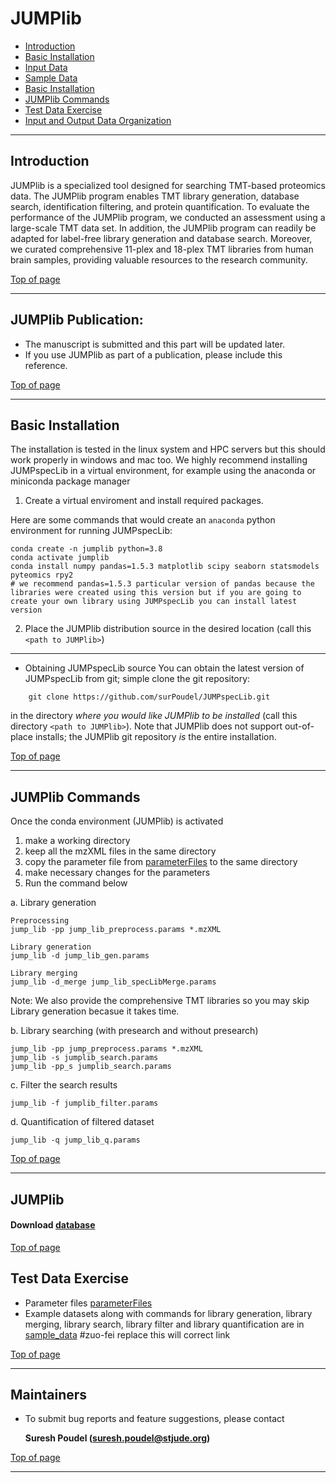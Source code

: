 # JUMPlib #

 * [Introduction](#introduction)
 * [Basic Installation](#basic-installation)
 * [Input Data](#input-data)
 * [Sample Data](#sample-data)
 * [Basic Installation](#basic-installation)
 * [JUMPlib Commands](#jumplib-commands)
 * [Test Data Exercise](#test-data-exercise)
 * [Input and Output Data Organization ](#input-and-output-data-organization)

---

## Introduction ##

JUMPlib is a specialized tool designed for searching TMT-based proteomics data. The JUMPlib program enables TMT library generation, database search, identification filtering, and protein quantification. To evaluate the performance of the JUMPlib program, we conducted an assessment using a large-scale TMT data set. In addition, the JUMPlib program can readily be adapted for label-free library generation and database search. Moreover, we curated comprehensive 11-plex and 18-plex TMT libraries from human brain samples, providing valuable resources to the research community.


[Top of page](#JUMPlib)

----
## JUMPlib Publication:
  * The manuscript is submitted and this part will be updated later.
  * If you use JUMPlib as part of a publication, please include this reference.

[Top of page](#JUMPlib)

---

## Basic Installation ##
The installation is tested in the linux system and HPC servers but this should work properly in windows and mac too. We highly recommend installing JUMPspecLib in a virtual environment, for example using the anaconda or miniconda package manager
1. Create a virtual enviroment and install required packages.

Here are some commands that would create an `anaconda` python environment for
running JUMPspecLib:

```
conda create -n jumplib python=3.8
conda activate jumplib
conda install numpy pandas=1.5.3 matplotlib scipy seaborn statsmodels pyteomics rpy2
# we recommend pandas=1.5.3 particular version of pandas because the libraries were created using this version but if you are going to create your own library using JUMPspecLib you can install latest version

```

2. Place the JUMPlib distribution source in the desired location (call
this `<path to JUMPlib>`)


----

  * Obtaining JUMPspecLib source 
You can obtain the latest version of JUMPspecLib from git; simple clone the
git repository:

```
    git clone https://github.com/surPoudel/JUMPspecLib.git
```

in the directory _where you would like JUMPlib to be installed_ (call this directory `<path to JUMPlib>`).  Note
that JUMPlib does not support out-of-place installs; the JUMPlib git
repository _is_ the entire installation.  

[Top of page](#JUMPlib)

----

## JUMPlib Commands ##

Once the conda environment (JUMPlib) is activated

1. make a working directory
2. keep all the mzXML files in the same directory
3. copy the parameter file from [parameterFiles](./parameterFiles) to the same directory
4. make necessary changes for the parameters 
5. Run the command below

a. Library generation
```
Preprocessing 
jump_lib -pp jump_lib_preprocess.params *.mzXML 

Library generation
jump_lib -d jump_lib_gen.params

Library merging
jump_lib -d_merge jump_lib_specLibMerge.params
```
Note: We also provide the comprehensive TMT libraries so you may skip Library generation becasue it takes time.

b. Library searching (with presearch and without presearch)
```
jump_lib -pp jump_preprocess.params *.mzXML
jump_lib -s jumplib_search.params
jump_lib -pp_s jumplib_search.params
```

c. Filter the search results
```
jump_lib -f jumplib_filter.params
```

d. Quantification of filtered dataset
```
jump_lib -q jump_lib_q.params
```

[Top of page](#JUMPlib)

----


## JUMPlib ##
#### Download [database](https://drive.google.com/file/d/1wIzRg3dC6fkEVhWwWJFfst8HwnMx8Jcn)


[Top of page](#JUMPlib)

## Test Data Exercise ##

* Parameter files [parameterFiles](./parameterFiles)
* Example datasets along with commands for library generation, library merging, library search, library filter and library quantification are in [sample_data](https://drive.google.com/file/d/1wIzRg3dC6fkEVhWwWJFfst8HwnMx8Jcn) #zuo-fei replace this will correct link


[Top of page](#JUMPlib)

----

Maintainers
----

* To submit bug reports and feature suggestions, please contact

  **Suresh Poudel (suresh.poudel@stjude.org)**

[Top of page](#JUMPlib)

----

